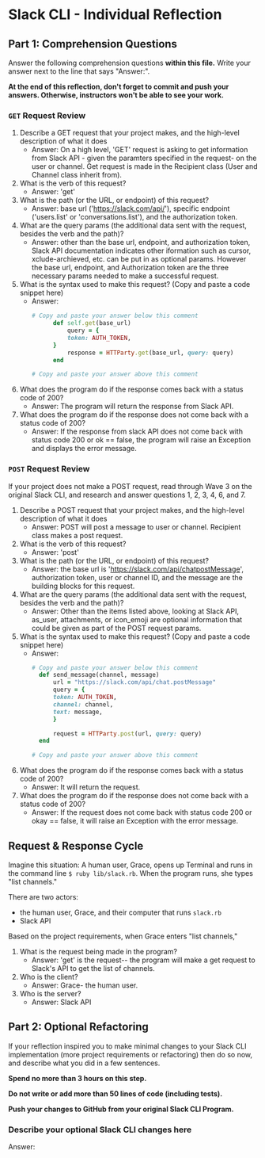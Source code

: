 # Slack CLI - Individual Reflection

## Part 1: Comprehension Questions

Answer the following comprehension questions **within this file.** Write your answer next to the line that says "Answer:".

**At the end of this reflection, don't forget to commit and push your answers. Otherwise, instructors won't be able to see your work.**

### `GET` Request Review

1. Describe a GET request that your project makes, and the high-level description of what it does
    - Answer: On a high level, 'GET' request is asking to get information from Slack API - given the paramters specified in the request- on the user or channel. Get request is made in the Recipient class (User and Channel class inherit from). 
1. What is the verb of this request?
    - Answer: 'get'
1. What is the path (or the URL, or endpoint) of this request?
    - Answer: base url ('https://slack.com/api/'), specific endpoint ('users.list' or 'conversations.list'), and the authorization token. 
1. What are the query params (the additional data sent with the request, besides the verb and the path)?
    - Answer: other than the base url, endpoint, and authorization token, Slack API documentation indicates other iformation such as cursor, xclude-archieved, etc. can be put in as optional params. However the base url, endpoint, and Authorization token are the three necessary params needed to make a successful request. 
1. What is the syntax used to make this request? (Copy and paste a code snippet here)
    - Answer:
      ```ruby
      # Copy and paste your answer below this comment
            def self.get(base_url)
                query = {
                token: AUTH_TOKEN,
            }
                response = HTTParty.get(base_url, query: query)
            end 

      # Copy and paste your answer above this comment
      ```
1. What does the program do if the response comes back with a status code of 200?
    - Answer: The program will return the response from Slack API.
1. What does the program do if the response does not come back with a status code of 200?
    - Answer: If the response from slack API does not come back with status code 200 or ok == false, the program will raise an Exception and displays the error message. 

### `POST` Request Review

If your project does not make a POST request, read through Wave 3 on the original Slack CLI, and research and answer questions 1, 2, 3, 4, 6, and 7.

1. Describe a POST request that your project makes, and the high-level description of what it does
    - Answer: POST will post a message to user or channel. Recipient class makes a post request. 
1. What is the verb of this request?
    - Answer: 'post'
1. What is the path (or the URL, or endpoint) of this request?
    - Answer: the base url is 'https://slack.com/api/chatpostMessage', authorization token, user or channel ID, and the message are the building blocks for this request. 
1. What are the query params (the additional data sent with the request, besides the verb and the path)?
    - Answer: Other than the items listed above, looking at Slack API, as_user, attachments, or icon_emoji are optional information that could be given as part of the POST request params. 
1. What is the syntax used to make this request? (Copy and paste a code snippet here)
    - Answer:
      ```ruby
      # Copy and paste your answer below this comment
        def send_message(channel, message)
            url = "https://slack.com/api/chat.postMessage"
            query = {
            token: AUTH_TOKEN,
            channel: channel,
            text: message,
            }

            request = HTTParty.post(url, query: query)
        end 

      # Copy and paste your answer above this comment
      ```
1. What does the program do if the response comes back with a status code of 200?
    - Answer: It will return the request.
1. What does the program do if the response does not come back with a status code of 200?
    - Answer: If the request does not come back with status code 200 or okay == false, it will raise an Exception with the error message. 

## Request & Response Cycle

Imagine this situation: A human user, Grace, opens up Terminal and runs in the command line `$ ruby lib/slack.rb`. When the program runs, she types "list channels."

There are two actors:
  - the human user, Grace, and their computer that runs `slack.rb`
  - Slack API

Based on the project requirements, when Grace enters "list channels,"
1. What is the request being made in the program?
    - Answer: 'get' is the request-- the program will make a get request to Slack's API to get the list of channels. 
1. Who is the client?
    - Answer: Grace- the human user. 
1. Who is the server?
    - Answer: Slack API 

## Part 2: Optional Refactoring

If your reflection inspired you to make minimal changes to your Slack CLI implementation (more project requirements or refactoring) then do so now, and describe what you did in a few sentences.

**Spend no more than 3 hours on this step.**

**Do not write or add more than 50 lines of code (including tests).**

**Push your changes to GitHub from your original Slack CLI Program.**

### Describe your optional Slack CLI changes here

Answer: 

